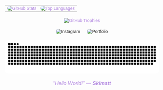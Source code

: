 <div align="center" style="font-family: Arial, sans-serif; color: #B288E0;">


  <!-- GitHub Stats and Top Languages -->
  <table style="margin: 0 auto; border-collapse: collapse;">
    <tr>
      <td>
        <img 
          src="https://github-readme-stats.vercel.app/api?username=skimatt&show_icons=true&theme=tokyonight&hide_border=true&bg_color=1E1033&title_color=AA7ED3&text_color=B288E0&icon_color=8A4FBD" 
          alt="GitHub Stats"
          style="border-radius: 10px;"
        />
      </td>
      <td>
        <img 
          src="https://github-readme-stats.vercel.app/api/top-langs?username=skimatt&layout=compact&theme=tokyonight&hide_border=true&bg_color=1E1033&title_color=AA7ED3&text_color=B288E0" 
          alt="Top Languages"
          style="border-radius: 10px;"
        />
      </td>
    </tr>
  </table>

  <!-- GitHub Trophies -->
  <div style="display: flex; justify-content: center; flex-wrap: wrap; gap: 15px; margin: 20px 0;">
    <img 
      src="https://github-profile-trophy.vercel.app/?username=skimatt&theme=discord&no-frame=true&margin-w=15&margin-h=15&column=8" 
      alt="GitHub Trophies" 
      style="max-width: 100%;"
    />
  </div>

  <!-- Social Links -->
  <div style="margin: 20px 0;">
    <a href="https://instagram.com/skimatt_" style="text-decoration: none; margin: 0 10px;">
      <img 
        src="https://img.shields.io/badge/Instagram-1E1033?style=for-the-badge&logo=instagram&logoColor=AA7ED3" 
        alt="Instagram"
        style="border-radius: 5px;"
      />
    </a>
    <a href="https://skimatt.github.io/RahmatMulia/" style="text-decoration: none; margin: 0 10px;">
      <img 
        src="https://img.shields.io/badge/Portfolio-1E1033?style=for-the-badge&logo=google-chrome&logoColor=9D65C9" 
        alt="Portfolio"
        style="border-radius: 5px;"
      />
    </a>
  </div>

  <!-- Contribution Snake Animation -->
  <div style="margin: 20px 0;">
    <img 
      src="https://raw.githubusercontent.com/platane/snk/output/github-contribution-grid-snake.svg" 
      alt="Contribution Snake Animation" 
      style="max-width: 100%; border-radius: 10px;"
    />
  </div>

  <!-- Quote -->
  <div style="margin-top: 20px; font-style: italic; font-size: 1.2em;">
    "Hello World!" — <strong>Skimatt</strong>
  </div>

</div>

